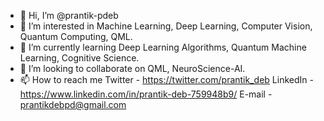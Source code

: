 - 👋 Hi, I’m @prantik-pdeb
- 👀 I’m interested in Machine Learning, Deep Learning, Computer Vision, Quantum Computing, QML. 
- 🌱 I’m currently learning Deep Learning Algorithms, Quantum Machine Learning, Cognitive Science.
- 💞️ I’m looking to collaborate on QML, NeuroScience-AI.
- 📫 How to reach me 
     Twitter - https://twitter.com/prantik_deb
     LinkedIn - https://www.linkedin.com/in/prantik-deb-759948b9/
     E-mail - prantikdebpd@gmail.com

<!---
prantik-pdeb/prantik-pdeb is a ✨ special ✨ repository because its `README.md` (this file) appears on your GitHub profile.
You can click the Preview link to take a look at your changes.
--->
